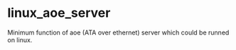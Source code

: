 # linux_aoe_server
Minimum function of aoe (ATA over ethernet) server which could be runned on linux.
